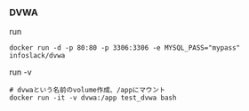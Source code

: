 ### DVWA

run
```
docker run -d -p 80:80 -p 3306:3306 -e MYSQL_PASS="mypass" infoslack/dvwa
```

run -v
```
# dvwaという名前のvolume作成、/appにマウント
docker run -it -v dvwa:/app test_dvwa bash
```
